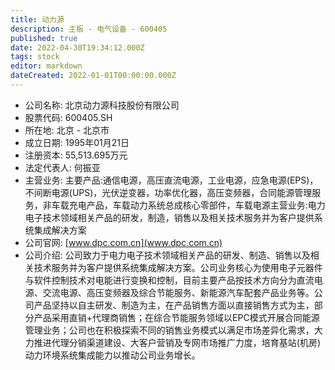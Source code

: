 ```yaml
---
title: 动力源
description: 主板 - 电气设备 - 600405
published: true
date: 2022-04-30T19:34:12.000Z
tags: stock
editor: markdown
dateCreated: 2022-01-01T00:00:00.000Z
---
```


- 公司名称: 北京动力源科技股份有限公司
- 股票代码: 600405.SH
- 所在地: 北京 - 北京市
- 成立日期: 1995年01月21日
- 注册资本: 55,513.695万元
- 法定代表人: 何振亚
- 主营业务: 主要产品:通信电源，高压直流电源，工业电源，应急电源(EPS)，不间断电源(UPS)，光伏逆变器，功率优化器，高压变频器，合同能源管理服务，非车载充电产品，车载动力系统总成核心零部件，车载电源主营业务:电力电子技术领域相关产品的研发，制造，销售以及相关技术服务并为客户提供系统集成解决方案
- 公司官网: [www.dpc.com.cn](www.dpc.com.cn)
- 公司介绍: 公司致力于电力电子技术领域相关产品的研发、制造、销售以及相关技术服务并为客户提供系统集成解决方案。公司业务核心为使用电子元器件与软件控制技术对电能进行变换和控制，目前主要产品按技术方向分为直流电源、交流电源、高压变频器及综合节能服务、新能源汽车配套产品业务等。公司产品坚持以自主研发、制造为主，在产品销售方面以直接销售方式为主，部分产品采用直销+代理商销售；在综合节能服务领域以EPC模式开展合同能源管理业务；公司也在积极探索不同的销售业务模式以满足市场差异化需求，大力推进代理分销渠道建设、大客户营销及专网市场推广力度，培育基站(机房)动力环境系统集成能力以推动公司业务增长。


